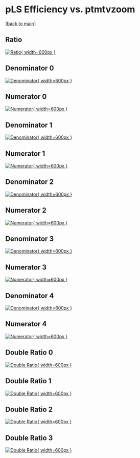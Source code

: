 # pLS Efficiency vs. ptmtvzoom

[[back to main](./)]



## Ratio

[![Ratio](../mtv/var/pLS_loweta_321_1_eff_ptmtvzoom.png){ width=600px }](../mtv/var/pLS_loweta_321_1_eff_ptmtvzoom.pdf)

## Denominator 0

[![Denominator](../mtv/den/pLS_loweta_321_1_eff_ptmtvzoom_den0.png){ width=600px }](../mtv/den/pLS_loweta_321_1_eff_ptmtvzoom_den0.pdf)

## Numerator 0

[![Numerator](../mtv/num/pLS_loweta_321_1_eff_ptmtvzoom_num0.png){ width=600px }](../mtv/num/pLS_loweta_321_1_eff_ptmtvzoom_num0.pdf)

## Denominator 1

[![Denominator](../mtv/den/pLS_loweta_321_1_eff_ptmtvzoom_den1.png){ width=600px }](../mtv/den/pLS_loweta_321_1_eff_ptmtvzoom_den1.pdf)

## Numerator 1

[![Numerator](../mtv/num/pLS_loweta_321_1_eff_ptmtvzoom_num1.png){ width=600px }](../mtv/num/pLS_loweta_321_1_eff_ptmtvzoom_num1.pdf)

## Denominator 2

[![Denominator](../mtv/den/pLS_loweta_321_1_eff_ptmtvzoom_den2.png){ width=600px }](../mtv/den/pLS_loweta_321_1_eff_ptmtvzoom_den2.pdf)

## Numerator 2

[![Numerator](../mtv/num/pLS_loweta_321_1_eff_ptmtvzoom_num2.png){ width=600px }](../mtv/num/pLS_loweta_321_1_eff_ptmtvzoom_num2.pdf)

## Denominator 3

[![Denominator](../mtv/den/pLS_loweta_321_1_eff_ptmtvzoom_den3.png){ width=600px }](../mtv/den/pLS_loweta_321_1_eff_ptmtvzoom_den3.pdf)

## Numerator 3

[![Numerator](../mtv/num/pLS_loweta_321_1_eff_ptmtvzoom_num3.png){ width=600px }](../mtv/num/pLS_loweta_321_1_eff_ptmtvzoom_num3.pdf)

## Denominator 4

[![Denominator](../mtv/den/pLS_loweta_321_1_eff_ptmtvzoom_den4.png){ width=600px }](../mtv/den/pLS_loweta_321_1_eff_ptmtvzoom_den4.pdf)

## Numerator 4

[![Numerator](../mtv/num/pLS_loweta_321_1_eff_ptmtvzoom_num4.png){ width=600px }](../mtv/num/pLS_loweta_321_1_eff_ptmtvzoom_num4.pdf)

## Double Ratio 0

[![Double Ratio](../mtv/ratio/pLS_loweta_321_1_eff_ptmtvzoom_ratio0.png){ width=600px }](../mtv/ratio/pLS_loweta_321_1_eff_ptmtvzoom_ratio0.pdf)

## Double Ratio 1

[![Double Ratio](../mtv/ratio/pLS_loweta_321_1_eff_ptmtvzoom_ratio1.png){ width=600px }](../mtv/ratio/pLS_loweta_321_1_eff_ptmtvzoom_ratio1.pdf)

## Double Ratio 2

[![Double Ratio](../mtv/ratio/pLS_loweta_321_1_eff_ptmtvzoom_ratio2.png){ width=600px }](../mtv/ratio/pLS_loweta_321_1_eff_ptmtvzoom_ratio2.pdf)

## Double Ratio 3

[![Double Ratio](../mtv/ratio/pLS_loweta_321_1_eff_ptmtvzoom_ratio3.png){ width=600px }](../mtv/ratio/pLS_loweta_321_1_eff_ptmtvzoom_ratio3.pdf)

